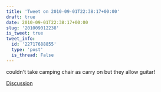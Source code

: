 ```yaml
---
title: 'Tweet on 2010-09-01T22:38:17+00:00'
draft: true
date: 2010-09-01T22:38:17+00:00
slug: '201009012238'
is_tweet: true
tweet_info:
  id: '22717688855'
  type: 'post'
  is_thread: False
---
```




couldn't take camping chair as carry on but they allow guitar!

[Discussion](https://x.com/sytelus/status/22717688855)
